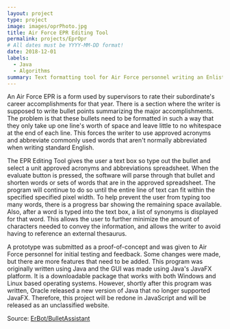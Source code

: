 ```yaml
---
layout: project
type: project
image: images/oprPhoto.jpg
title: Air Force EPR Editing Tool
permalink: projects/EprOpr
# All dates must be YYYY-MM-DD format!
date: 2018-12-01
labels:
  - Java
  - Algorithms
summary: Text formatting tool for Air Force personnel writing an Enlisted Performance Report (EPR).
---
```


An Air Force EPR is a form used by supervisors to rate their subordinate's career accomplishments for that year. There is a section where the writer is supposed to write bullet points summarizing the major accomplishments. The problem is that these bullets need to be formatted in such a way that they only take up one line's worth of space and leave little to no whitespace at the end of each line. This forces the writer to use approved acronyms and abbreviate commonly used words that aren't normally abbreviated when writing standard English. 

The EPR Editing Tool gives the user a text box so type out the bullet and select a unit approved acronyms and abbreviations spreadsheet. When the evaluate button is pressed, the software will parse through that bullet and shorten words or sets of words that are in the approved spreadsheet. The program will continue to do so until the entire line of text can fit within the specified specified pixel width. To help prevent the user from typing too many words, there is a progress bar showing the remaining space available. Also, after a word is typed into the text box, a list of synonyms is displayed for that word. This allows the user to further minimize the amount of characters needed to convey the information, and allows the writer to avoid having to reference an external thesaurus.  

A prototype was submitted as a proof-of-concept and was given to Air Force personnel for initial testing and feedback. Some changes were made, but there are more features that need to be added. This program was originally written using Java and the GUI was made using Java's JavaFX platform. It is a downloadable package that works with both Windows and Linux based operating systems. However, shortly after this program was written, Oracle released a new version of Java that no longer supported JavaFX. Therefore, this project will be redone in JavaScript and will be released as an unclassified website.


Source: <a href="https://github.com/ErBot/BulletAssistant"><i class="large github icon "></i>ErBot/BulletAssistant</a>

